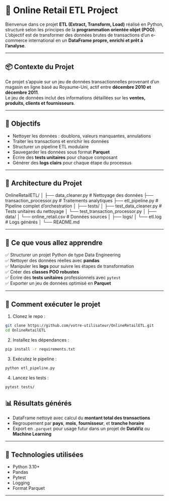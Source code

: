 # 🛒 Online Retail ETL Project

Bienvenue dans ce projet **ETL (Extract, Transform, Load)** réalisé en Python, structuré selon les principes de la **programmation orientée objet (POO)**.  
L’objectif est de transformer des données brutes de transactions d’un e-commerce international en un **DataFrame propre, enrichi et prêt à l’analyse**.

---

## 📦 Contexte du Projet

Ce projet s’appuie sur un jeu de données transactionnelles provenant d’un magasin en ligne basé au Royaume-Uni, actif entre **décembre 2010 et décembre 2011**.  
Le jeu de données inclut des informations détaillées sur les **ventes, produits, clients et fournisseurs**.

---

## 🔧 Objectifs

- Nettoyer les données : doublons, valeurs manquantes, annulations
- Traiter les transactions et enrichir les données
- Structurer un pipeline ETL modulaire
- Sauvegarder les données sous format **Parquet**
- Écrire des **tests unitaires** pour chaque composant
- Générer des **logs clairs** pour chaque étape du processus

---

## 🧱 Architecture du Projet

OnlineRetailETL/
│
├── data_cleaner.py              # Nettoyage des données
├── transaction_processor.py     # Traitements analytiques
├── etl_pipeline.py              # Pipeline complet d’orchestration
│
├── tests/
│   ├── test_data_cleaner.py     # Tests unitaires du nettoyage
│   └── test_transaction_processor.py
│
├── data/
│   └── online_retail.csv        # Données sources
│
├── logs/
│   └── etl.log                  # Logs générés
│
└── README.md



---

## 🧠 Ce que vous allez apprendre

✅ Structurer un projet Python de type Data Engineering  
✅ Nettoyer des données réelles avec **pandas**  
✅ Manipuler les **logs** pour suivre les étapes de transformation  
✅ Créer des **classes POO robustes**  
✅ Écrire des **tests unitaires** professionnels avec `pytest`  
✅ Exporter un jeu de données optimisé en **Parquet**

---

## 🚀 Comment exécuter le projet

1. Clonez le repo :
```bash
git clone https://github.com/votre-utilisateur/OnlineRetailETL.git
cd OnlineRetailETL
```

2. Installez les dépendances :
```bash
pip install -r requirements.txt
```

3. Exécutez le pipeline :
```bash
python etl_pipeline.py
```

4. Lancez les tests :
```bash
pytest tests/
```

## 📊 Résultats générés

- DataFrame nettoyé avec calcul du **montant total des transactions**
- Regroupement par **pays**, **mois**, **fournisseur**, et **tranche horaire**
- Export en `.parquet` pour usage futur dans un projet de **DataViz** ou **Machine Learning**

---

## 🧪 Technologies utilisées

- Python 3.10+
- Pandas
- Pytest
- Logging
- Format Parquet

---



